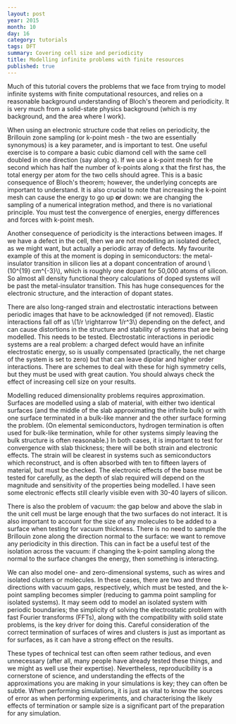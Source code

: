 ```yaml
---
layout: post
year: 2015
month: 10
day: 16
category: tutorials
tags: DFT
summary: Covering cell size and periodicity
title: Modelling infinite problems with finite resources
published: true
---
```

Much of this tutorial covers the problems that we face from trying to model
infinite systems with finite computational resources, and relies on a
reasonable background understanding of Bloch's theorem and periodicity.  It is
very much from a solid-state physics background (which is my background, and
the area where I work).

When using an electronic structure code that relies on periodicity, the
Brillouin zone sampling (or k-point mesh - the two are essentially
synonymous) is a key parameter, and is important to test.  One useful exercise
is to compare a basic cubic diamond cell with the same cell doubled in one
direction (say along x).  If we use a k-point mesh for the second which has
half the number of k-points along x that the first has, the total energy per
atom for the two cells should agree.  This is a basic consequence of Bloch's
theorem; however, the underlying concepts are important to understand.  It is
also crucial to note that increasing the k-point mesh can cause the energy to
go up **or** down: we are changing the sampling of a numerical integration
method, and there is no variational principle.  You must test the convergence
of energies, energy differences and forces with k-point mesh.

Another consequence of periodicity is the interactions between images.  If we
have a defect in the cell, then we are not modelling an isolated defect, as we
might want, but actually a periodic array of defects.  My favourite example of
this at the moment is doping in semiconductors: the metal-insulator transition
in silicon lies at a dopant concentration of around \\(10^{19} cm^{-3}\\),
which is roughly one dopant for 50,000 atoms of silicon.  So almost all
density functional theory calculations of doped systems will be past the
metal-insulator transition.  This has huge consequences for the electronic
structure, and the interaction of dopant states.

There are also long-ranged strain and electrostatic interactions between
periodic images that have to be acknowledged (if not removed).  Elastic
interactions fall off as \\(1/r \rightarrow 1/r^3\\) depending on the
defect, and can cause distortions in the structure and stability of systems
that are being modelled.  This needs to be tested.  Electrostatic interactions
in periodic systems are a real problem: a charged defect would have an infinite
electrostatic energy, so is usually compensated (practically, the net charge
of the system is set to zero) but that can leave dipolar and higher order
interactions.  There are schemes to deal with these for high symmetry cells,
but they must be used with great caution.  You should always check the effect
of increasing cell size on your results.

Modelling reduced dimensionality problems requires approximation.  Surfaces  are
modelled using a slab of material, with either two identical surfaces  (and the
middle of the slab approximating the infinite bulk) or with one  surface
terminated in a bulk-like manner and the other surface forming the problem.  (On
elemental semiconductors, hydrogen termination is often used for bulk-like
termination, while for other systems simply leaving the bulk structure is often
reasonable.)  In both cases, it is important to test for convergence with slab
thickness; there will be both strain and electronic effects.  The strain  will
be clearest in systems such as semiconductors which reconstruct, and  is often
absorbed with ten to fifteen layers of material, but must be checked.  The
electronic  effects of the base must be tested for carefully, as the depth of
slab required will depend on the magnitude and sensitivity of the properties
being modelled.  I have seen some electronic effects still clearly visible even
with 30-40 layers of silicon.

There is also the problem of vacuum: the gap below and above the slab in the
unit cell must be large enough that the two surfaces do not interact.  It is
also important to account for the size of any molecules to be added to a surface
when testing for vacuum thickness.  There is no need to sample the Brillouin
zone along the direction normal to the surface: we want to remove any
periodicity in this direction.  This can in fact be a useful test of the
isolation across the vacuum: if changing the k-point sampling along the normal
to the surface changes the energy, then something is interacting.

We can also model one- and zero-dimensional systems, such as wires and isolated
clusters or molecules.  In these cases, there are two and three directions with
vacuum gaps, respectively, which must be tested, and the k-point sampling
becomes simpler (reducing to gamma point sampling for isolated systems).  It may
seem odd to model an isolated system with periodic boundaries; the simplicity of
solving the electrostatic problem with fast Fourier transforms (FFTs), along
with the compatibility with solid state problems, is the key driver for doing
this.  Careful consideration of the correct termination of surfaces of wires and
clusters is just as important as for surfaces, as it can have a strong effect on
the results.

These types of technical test can often seem rather tedious, and even
unnecessary (after all, many people have already tested these things, and we
might as well use their expertise).  Nevertheless, reproducibility is a
cornerstone of science, and understanding the effects of the approximations you
are making in your simulations is key; they can often be subtle.  When
performing simulations, it is just as vital to know the sources of error as when
performing experiments, and characterising the likely effects of termination or
sample size is a significant part of the preparation for any simulation.
